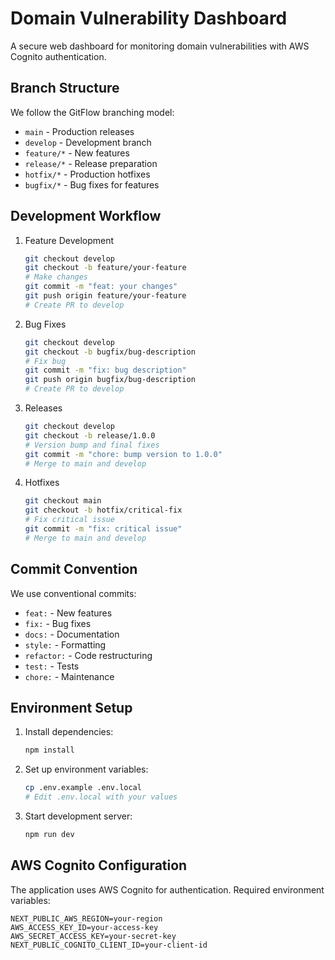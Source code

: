 # Domain Vulnerability Dashboard

A secure web dashboard for monitoring domain vulnerabilities with AWS Cognito authentication.

## Branch Structure

We follow the GitFlow branching model:

- `main` - Production releases
- `develop` - Development branch
- `feature/*` - New features
- `release/*` - Release preparation
- `hotfix/*` - Production hotfixes
- `bugfix/*` - Bug fixes for features

## Development Workflow

1. Feature Development
   ```bash
   git checkout develop
   git checkout -b feature/your-feature
   # Make changes
   git commit -m "feat: your changes"
   git push origin feature/your-feature
   # Create PR to develop
   ```

2. Bug Fixes
   ```bash
   git checkout develop
   git checkout -b bugfix/bug-description
   # Fix bug
   git commit -m "fix: bug description"
   git push origin bugfix/bug-description
   # Create PR to develop
   ```

3. Releases
   ```bash
   git checkout develop
   git checkout -b release/1.0.0
   # Version bump and final fixes
   git commit -m "chore: bump version to 1.0.0"
   # Merge to main and develop
   ```

4. Hotfixes
   ```bash
   git checkout main
   git checkout -b hotfix/critical-fix
   # Fix critical issue
   git commit -m "fix: critical issue"
   # Merge to main and develop
   ```

## Commit Convention

We use conventional commits:

- `feat:` - New features
- `fix:` - Bug fixes
- `docs:` - Documentation
- `style:` - Formatting
- `refactor:` - Code restructuring
- `test:` - Tests
- `chore:` - Maintenance

## Environment Setup

1. Install dependencies:
   ```bash
   npm install
   ```

2. Set up environment variables:
   ```bash
   cp .env.example .env.local
   # Edit .env.local with your values
   ```

3. Start development server:
   ```bash
   npm run dev
   ```

## AWS Cognito Configuration

The application uses AWS Cognito for authentication. Required environment variables:

```env
NEXT_PUBLIC_AWS_REGION=your-region
AWS_ACCESS_KEY_ID=your-access-key
AWS_SECRET_ACCESS_KEY=your-secret-key
NEXT_PUBLIC_COGNITO_CLIENT_ID=your-client-id
```